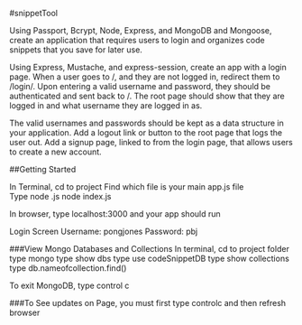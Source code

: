 #snippetTool

Using Passport, Bcrypt, Node, Express, and MongoDB and Mongoose, create an application that requires users to login and organizes code snippets that you save for later use.

Using Express, Mustache, and express-session, create an app with a login page. When a user goes to /, and they are not logged in, redirect them to /login/. Upon entering a valid username and password, they should be authenticated and sent back to /. The root page should show that they are logged in and what username they are logged in as.

The valid usernames and passwords should be kept as a data structure in your application.
Add a logout link or button to the root page that logs the user out.
Add a signup page, linked to from the login page, that allows users to create a new account.

##Getting Started

In Terminal, cd to project
Find which file is your main app.js file  
Type
  node <nameoffile>.js
  node index.js


In browser, type localhost:3000 and your app should run

Login Screen
  Username: pongjones
  Password: pbj

###View Mongo Databases and Collections
  In terminal, cd to project folder
  type mongo
  type show dbs
  type use <nameofcollection> codeSnippetDB
  type show collections
  type db.nameofcollection.find()

  To exit MongoDB, type control c

  ###To See updates on Page, you must first type controlc and then refresh browser
